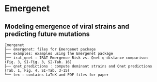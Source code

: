 # Emergenet

## Modeling emergence of viral strains and predicting future mutations

```
Emergenet
├── emergenet: files for Emergenet package
├── examples: examples using the Emergenet package
├── irat_qnet : IRAT Emergence Risk vs. Qnet q-distance comparison (Fig. 3, SI-Fig. 3, SI-Tab. 16)
├── qnet_predictions : compute dominant strains and Qnet predictions (Tab. 1, Fig. 4, SI-Tab. 3-15)
└── tex : contains LaTeX and PDF files for paper
```
